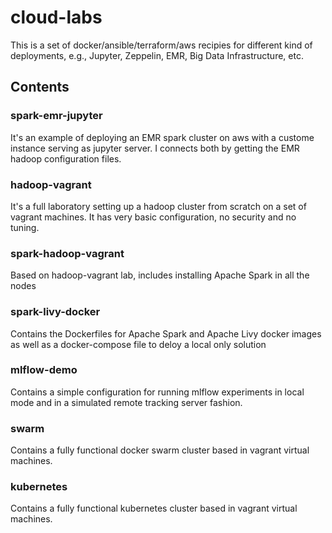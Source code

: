 # cloud-labs
This is a set of docker/ansible/terraform/aws recipies for different kind of deployments, e.g., Jupyter, Zeppelin, EMR, Big Data Infrastructure, etc.

## Contents

### spark-emr-jupyter
It's an example of deploying an EMR spark cluster on aws with a custome instance serving as jupyter server.
I connects both by getting the EMR hadoop configuration files.

### hadoop-vagrant
It's a full laboratory setting up a hadoop cluster from scratch on a set of vagrant machines. It has very basic configuration, no security and no tuning.

### spark-hadoop-vagrant
Based on hadoop-vagrant lab, includes installing Apache Spark in all the nodes

### spark-livy-docker
Contains the Dockerfiles for Apache Spark and Apache Livy docker images as well as a docker-compose file to deloy a local only solution

### mlflow-demo
Contains a simple configuration for running mlflow experiments in local mode and in a simulated remote tracking server fashion.

### swarm
Contains a fully functional docker swarm cluster based in vagrant virtual machines.

### kubernetes
Contains a fully functional kubernetes cluster based in vagrant virtual machines.